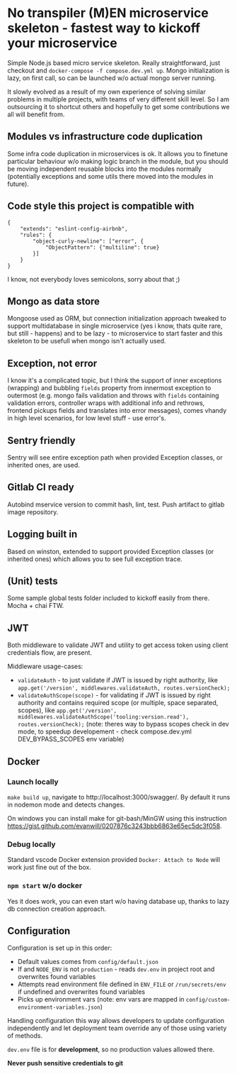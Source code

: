 # No transpiler (M)EN microservice skeleton - fastest way to kickoff your microservice

Simple Node.js based micro service skeleton. Really straightforward, just checkout and `docker-compose -f compose.dev.yml up`. Mongo initialization is lazy, on first call, so can be launched w/o actual mongo server running.

It slowly evolved as a result of my own experience of solving similar problems in multiple projects, with teams of very different skill level. So I am outsourcing it to shortcut others and hopefully to get some contributions we all will benefit from.

## Modules vs infrastructure code duplication

Some infra code duplication in microservices is ok. It allows you to finetune particular behaviour w/o making logic branch in the module, but you should be moving independent reusable blocks into the modules normally (potentially exceptions and some utils there moved into the modules in future).

## Code style this project is compatible with

```
{
    "extends": "eslint-config-airbnb",
    "rules": {
        "object-curly-newline": ["error", {
            "ObjectPattern": {"multiline": true}
        }]
    }
}
```
I know, not everybody loves semicolons, sorry about that ;)

## Mongo as data store

Mongoose used as ORM, but connection initialization approach tweaked to support multidatabase in single microservice (yes i know, thats quite rare, but still - happens) and to be lazy - to microservice to start faster and this skeleton to be usefull when mongo isn't actually used.

## Exception, not error

I know it's a complicated topic, but I think the support of inner exceptions (wrapping) and bubbling `fields` property from innermost exception to outermost (e.g. mongo fails validation and throws with `fields` containing validation errors, controller wraps with additional info and rethrows, frontend pickups fields and translates into error messages), comes vhandy in high level scenarios, for low level stuff - use error's. 

## Sentry friendly

Sentry will see entire exception path when provided Exception classes, or inherited ones, are used.

## Gitlab CI ready

Autobind mservice version to commit hash, lint, test. Push artifact to gitlab image repository.

## Logging built in

Based on winston, extended to support provided Exception classes (or inherited ones) which allows you to see full exception trace.

## (Unit) tests

Some sample global tests folder included to kickoff easily from there. Mocha + chai FTW.

## JWT

Both middleware to validate JWT and utility to get access token using client credentials flow, are present.

Middleware usage-cases:
* `validateAuth` - to just validate if JWT is issued by right authority, like `app.get('/version', middlewares.validateAuth, routes.versionCheck);`
* `validateAuthScope(scope)` - for validating if JWT is issued by right authority and contains required scope (or multiple, space separated, scopes), like `app.get('/version', middlewares.validateAuthScope('tooling:version.read'), routes.versionCheck);`
(note: theres way to bypass scopes check in dev mode, to speedup developement - check compose.dev.yml DEV_BYPASS_SCOPES env variable)

## Docker

### Launch locally

`make build up`, navigate to http://localhost:3000/swagger/. By default it runs in nodemon mode and detects changes.

On windows you can install make for git-bash/MinGW using this instruction https://gist.github.com/evanwill/0207876c3243bbb6863e65ec5dc3f058.

### Debug locally

Standard vscode Docker extension provided `Docker: Attach to Node` will work just fine out of the box.

### `npm start` w/o docker

Yes it does work, you can even start w/o having database up, thanks to lazy db connection creation approach.

## Configuration

Configuration is set up in this order:
- Default values comes from `config/default.json`
- If and `NODE_ENV` is not `production` - reads `dev.env` in project root and overwrites found variables
- Attempts read environment file defined in `ENV_FILE` or `/run/secrets/env` if undefined and overwrites found variables
- Picks up environment vars
(note: env vars are mapped in `config/custom-environment-variables.json`)

Handling configuration this way allows developers to update configuration independently and let deployment team override any of those using variety of methods.

`dev.env` file is for **development**, so no production values allowed there.

**Never push sensitive credentials to git**
